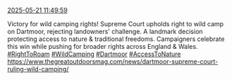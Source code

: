 [2025-05-21 11:49:59](https://mstdn.social/@hill_wanderer/114545668871615607)

Victory for wild camping rights! Supreme Court upholds right to wild camp on Dartmoor, rejecting landowners&#39; challenge. A landmark decision protecting access to nature &amp; traditional freedoms. Campaigners celebrate this win while pushing for broader rights across England &amp; Wales. <a href="https://mstdn.social/tags/RightToRoam" class="mention hashtag" rel="tag">#RightToRoam</a> <a href="https://mstdn.social/tags/WildCamping" class="mention hashtag" rel="tag">#WildCamping</a> <a href="https://mstdn.social/tags/Dartmoor" class="mention hashtag" rel="tag">#Dartmoor</a> <a href="https://mstdn.social/tags/AccessToNature" class="mention hashtag" rel="tag">#AccessToNature</a> <a href="https://www.thegreatoutdoorsmag.com/news/dartmoor-supreme-court-ruling-wild-camping/" target="_blank" rel="nofollow noopener noreferrer" translate="no">https://www.thegreatoutdoorsmag.com/news/dartmoor-supreme-court-ruling-wild-camping/</a>